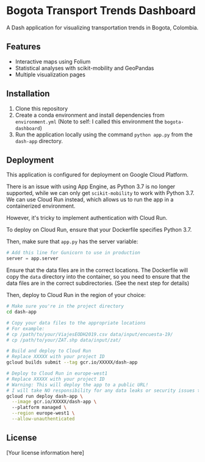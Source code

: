 # Bogota Transport Trends Dashboard

A Dash application for visualizing transportation trends in Bogota, Colombia.

## Features

- Interactive maps using Folium
- Statistical analyses with scikit-mobility and GeoPandas
- Multiple visualization pages

## Installation

1. Clone this repository
2. Create a conda environment and install dependencies from `environment.yml` (Note to self: I called this environment the `bogota-dashboard`)
3. Run the application locally using the command `python app.py` from the `dash-app` directory.


## Deployment

This application is configured for deployment on Google Cloud Platform. 

There is an issue with using App Engine, as Python 3.7 is no longer supported, while we can only get `scikit-mobility` to work with Python 3.7.
We can use Cloud Run instead, which allows us to run the app in a containerized environment.

However, it's tricky to implement authentication with Cloud Run.

To deploy on Cloud Run, ensure that your Dockerfile specifies Python 3.7. 

Then, make sure that `app.py` has the server variable:

```python
# Add this line for Gunicorn to use in production
server = app.server
```

Ensure that the data files are in the correct locations. The Dockerfile will copy the `data` directory into the container, so you need to ensure that the data files are in the correct subdirectories. (See the next step for details)

Then, deploy to Cloud Run in the region of your choice:

```bash
# Make sure you're in the project directory
cd dash-app

# Copy your data files to the appropriate locations
# For example:
# cp /path/to/your/ViajesEODH2019.csv data/input/encuesta-19/
# cp /path/to/your/ZAT.shp data/input/zat/

# Build and deploy to Cloud Run
# Replace XXXXX with your project ID
gcloud builds submit --tag gcr.io/XXXXX/dash-app 

# Deploy to Cloud Run in europe-west1
# Replace XXXXX with your project ID
# Warning: This will deploy the app to a public URL!
# I will take NO responsibility for any data leaks or security issues that arise from this deployment.
gcloud run deploy dash-app \
  --image gcr.io/XXXXX/dash-app \ 
  --platform managed \
  --region europe-west1 \
  --allow-unauthenticated
```

## License

[Your license information here]